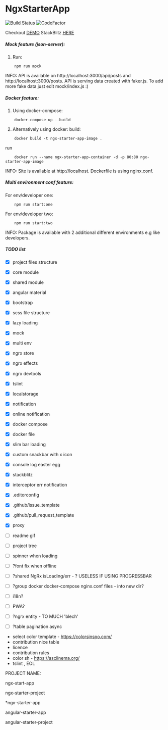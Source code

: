 # NgxStarterApp

<!--- TODO: more badges --->
[![Build Status](https://travis-ci.org/matsta25/ngx-starter-app.svg?branch=master)](https://travis-ci.org/matsta25/ngx-starter-app)
[![CodeFactor](https://www.codefactor.io/repository/github/matsta25/ngx-starter-app/badge)](https://www.codefactor.io/repository/github/matsta25/ngx-starter-app)

<!--- TODO: logo ---> 

Checkout [DEMO](https://matsta25.github.io/ngx-starter-app)
StackBlitz [HERE](https://stackblitz.com/github/matsta25/ngx-starter-app)

##### Mock feature (json-server):
1. Run:
```
    npm run mock
```

INFO:
API is available on http://localhost:3000/api/posts and http://localhost:3000/posts.
API is serving data created with faker.js.
To add more fake data just edit mock/index.js :)

##### Docker feature:

1. Using docker-compose:
```
    docker-compose up --build
```

2. Alternatively using docker:
build: 
```
    docker build -t ngx-starter-app-image .
```

run
```
    docker run --name ngx-starter-app-container -d -p 80:80 ngx-starter-app-image
```

INFO:
Site is available at http://localhost.
Dockerfile is using nginx.conf.

##### Multi environment conf feature:

For env/developer one:
```
    npm run start:one
```

For env/developer two:
```
    npm run start:two
```

INFO:
Package is available with 2 additional different environments e.g like developers. 

#####  TODO list

 *  [x] project files structure
 *  [x] core module
 *  [x] shared module
 *  [x] angular material
 *  [x] bootstrap
 *  [x] scss file structure
 *  [x] lazy loading
 *  [x] mock
 *  [x] multi env
 *  [x] ngrx store
 *  [x] ngrx effects
 *  [x] ngrx devtools
 *  [x] tslint
 *  [x] localstorage
 *  [x] notification
 *  [x] online notification
 *  [x] docker compose
 *  [x] docker file
 *  [x] slim bar loading
 *  [x] custom snackbar with x icon
 *  [x] console log easter egg
 *  [x] stackblitz 
 *  [x] interceptor err notification 
 *  [x] .editorconfig
 *  [x] .github/issue_template
 *  [x] .github/pull_request_template
 *  [x] proxy
 *  [ ] readme gif
 *  [ ] project tree

 
 *  [ ] spinner when loading
 *  [ ] ?font fix when offline
 *  [ ] ?shared NgRx isLoading/err - ? USELESS IF USING PROGRESSBAR
 *  [ ] ?group docker docker-compose nginx.conf files - into new dir?
 *  [ ] i18n?
 *  [ ] PWA?
 *  [ ] ?ngrx entity - TO MUCH 'blech'
 *  [ ] ?table pagination async
 
 
 - select color template - https://colorsinspo.com/
 - contribution nice table
 - licence
 - contribution rules
 - color sh - https://asciinema.org/
 - tslint , EOL

PROJECT NAME:

ngx-start-app

ngx-starter-project

*ngx-starter-app

angular-starter-app

angular-starter-project
